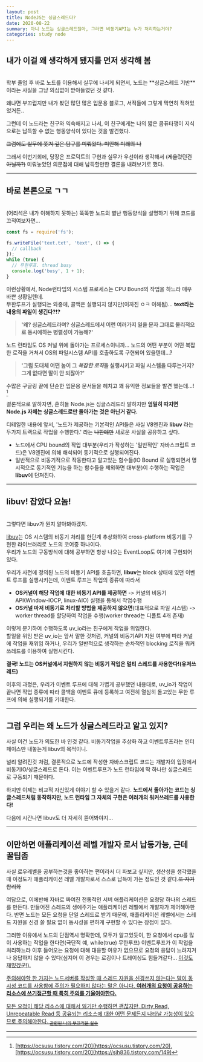 ```yaml
---
layout: post
title: NodeJS는 싱글스레드다?
date: 2020-08-22
summary: 아니 노드는 싱글스레드잖아, 그러면 비동기API는 누가 처리하는거야?
categories: study node
---
```


## 내가 이걸 왜 생각하게 됐지를 먼저 생각해 봄

<br>
학부 졸업 후 바로 노드를 이용해서 실무에 나서게 되면서,
노드는 **싱글스레드 기반**이라는 사실을 그냥 의심없이 받아들였던 것 같다.<br>

왜냐면 부끄럽지만 내가 봤던 많던 많은 입문용 블로그, 서적들에 그렇게 막연히 적혀있었거든..

그런데 이 노드라는 친구와 익숙해지고 나서, 이 친구에게는 나의 짧은 콤퓨타쟁이 지식으로는 납득할 수 없는 행동양식이 있다는 것을 발견했다.

~~그럼에도 실무에 쫒겨 깊은 탐구를 미뤄왔다. 미안해 미래의 나~~

그래서 이번기회에, 당장은 프로덕트의 구현과 실무가 우선이라 생각해서 ~~(게을렀던건 아닐까?)~~ 미뤄놓았던 의문점에 대해 납득할만한 결론을 내려보기로 했다.

---

## 바로 본론으로 ㄱㄱ

<br>
(어리석은 내가 이해하지 못하는) 똑똑한 노드의 별난 행동양식을 설명하기 위해 코드를 끄적여보자면...

```javascript
const fs = require('fs');

fs.writeFile('text.txt', 'text', () => {
  // callback
});
while (true) {
  // 무한루프. thread busy
  console.log('busy', 1 + 1);
}
```

이런상황에서, Node런타임의 시스템 프로세스는 CPU Bound의 작업을 하느라 매우 바쁜 상황일텐데.<br>
무한루프가 실행되는 와중에, 콜백은 실행되지 않지만(이까진 ㅇㅋ 이해됨)... **text라는 내용의 파일이 생긴다?!?**<br>

> **'왜? 싱글스레드라며? 싱글스레드에서 이런 여러가지 일을 문자 그대로 물리적으로 동시에하는 병렬성이 가능해?'**

노드 런타임도 OS 커널 위에 돌아가는 프로세스이니까... 노드의 어떤 부분이 어떤 복잡한 로직을 거쳐서 OS의 파일시스템 API를 호출하도록 구현되어 있을텐데...?

> **'그럼 도대체 어떤 놈이 그 *복잡한 로직*을 실행시키고 파일 시스템을 다루는거지? 그게 없다면 말이 안 되잖아?'**

수많은 구글링 끝에 단순한 입문용 문서들을 헤치고 꽤 유익한 정보들을 발견 했는데...! [^1]

결론적으로 말하자면, 흔히들 Node.js는 싱글스레드라 말하지만 **엄밀히 따지면 Node.js 자체는 싱글스레드로만 돌아가는 것은 아닌거 같다.**<br>

디테일한 내용에 앞서, '노드가 제공하는 기본적인 API들은 사실 V8엔진과 **libuv** 라는 두가지 트랙으로 작업을 수행한다.' 라는 ~~나한테만~~ 새로운 사실을 공유하고 싶다.

- 노드에서 CPU bound의 작업 대부분(우리가 작성하는 '일반적인' 자바스크립트 코드)은 V8엔진에 의해 해석되어 동기적으로 실행되어진다.
- 일반적으로 비동기적으로 작동한다고 알고있는 함수들(IO Bound 로 실행되면서 명시적으로 동기적인 기능을 하는 함수들을 제외하면 대부분)이 수행하는 작업은 **libuv**에 던져진다.

---

## libuv! 잡았다 요놈!

<br>
그렇다면 libuv가 뭔지 알아봐야겠지.

[libuv](https://github.com/libuv/libuv/tree/v1.x/src/unix)는 OS 시스템의 비동기 처리를 한단계 추상화하여 cross-platform 비동기를 구현한 라이브러리로 노드의 코어중 하나이다.<br>
우리가 노드의 구동방식에 대해 공부하면 항상 나오는 EventLoop도 여기에 구현되어 있다.

우리가 사전에 정의된 노드의 비동기 API를 호출하면, **libuv**는 block 상태에 있던 이벤트 루프를 실행시키는데, 이벤트 루프는 작업의 종류에 따라서

- **OS커널이 해당 작업에 대한 비동기 API를 제공하면** -> 커널의 비동기 API(Window-IOCP, linux-AIO) 실행을 통해서 작업수행
- **OS커널 마저 비동기로 처리할 방법을 제공하지 않으면**(대표적으로 파일 시스템) -> worker thread를 할당하여 작업을 수행(worker thread는 디폴트 4개 존재)

이렇게 분기하여 수행하도록 uv_io라는 친구에게 작업을 위임한다.<br>
할일을 위임 받은 uv_io는 앞서 말한 것처럼, 커널의 비동기API 지원 여부에 따라 커널에 작업을 재위임 하거나, 우리가 일반적으로 생각하는 순차적인 blocking 로직을 워커 쓰레드를 이용하여 실행시킨다.

**결국! 노드는 OS커널에서 지원하지 않는 비동기 작업은 멀티 스레드를 사용한다!(유저쓰레드)**

이후의 과정은, 우리가 이벤트 루프에 대해 가볍게 공부했던 내용대로, uv_io가 작업이 끝나면 작업 종류에 따라 콜백을 이벤트 큐에 등록하고 여전히 열심히 돌고있는 무한 루프에 의해 실행되기를 기대한다.

---

## 그럼 우리는 왜 노드가 싱글스레드라고 알고 있지?

사실 이건 노드가 의도한 바 인것 같다. 비동기작업을 추상화 하고 이벤트루프라는 인터페이스만 내놓는게 libuv의 목적이니.

널리 알려진것 처럼, 결론적으로 노드에 작성한 자바스크립트 코드는 개발자의 입장에서 비동기IO/싱글스레드로 돈다. 이는 이벤트루프가 노드 런타임에 딱 하나만 싱글스레드로 구동되기 때문이다.

하지만 이제는 비교적 자신있게 이야기 할 수 있을거 같다. **노드에서 돌아가는 코드는 싱글스레드처럼 동작하지만, 노드 런타임 그 자체의 구현은 여러개의 워커쓰레드를 사용한다!**

다음에 시간나면 libuv도 더 자세히 뜯어봐야지...

---

## 이만하면 애플리케이션 레벨 개발자 로서 납등가능, 근데 꿀팁좀

사실 로우레벨을 공부하는것을 좋아하는 편이라서 더 파보고 싶지만, 생산성을 생각했을 때 이정도가 애플리케이션 레벨 개발자로서 스스로 납득이 가는 정도인 것 같다.~~또 자기합리화~~

여담으로, 이에반해 자바로 짜여진 전통적인 서버 애플리케이션은 요청당 하나의 스레드를 만든다. 만들어진 스레드의 생에주기는 애플리케이션 레벨에서 개발자가 제어해야한다. 반면 노드는 모든 요청을 단일 스레드로 받기 때문에,
애플리케이션 레벨에서는 스레드 자원을 신경 쓸 필요 없이 동시성을 편하게 구현할 수 있다는 장점이 있다.

그러한 이유에서 노드의 단점역시 명확한데, 모두가 알고있듯이, 한 요청에서 cpu를 많이 사용하는 작업을 한다면(극단적 예, while(true) 무한루프) 이벤트루프가 이 작업을 처리하느라 이후 들어오는 요청에 대해 대응할 여유가 없으므로
요청의 응답이 느려지거나 응답하지 않을 수 있다(심지어 이 경우는 로깅이나 트레이싱도 힘들거같다... <u>이것도 재밌겠군!<u>).

주의해야할 한 가지는 노드서버를 작성할 때 스레드 자원을 신경쓰지 않는다는 말이 동시성 코드를 사용함에 주의가 필요하지 않다는 말은 아니다. **여러개의 요청이 공유하는 리소스에 쓰기접근할 때 특히 주의를 기울여야한다.**

모든 요청이 해당 리소스에 대해서 읽기만 수행하면 괜찮지만, Dirty Read, Unrepeatable Read 등 공유되는 리소스에 대한 어떤 문제든지 나타날 가능성이 있으므로 주의해야한다.
<sub>[관련된 나의 부끄러운 실수](/projects/work/여러_요청이_한_리소스에_동시_접근_할_때)</sub>

---

[^1]: [https://ocsusu.tistory.com/20](https://ocsusu.tistory.com/20), [https://ocsusu.tistory.com/20](https://sjh836.tistory.com/149)
